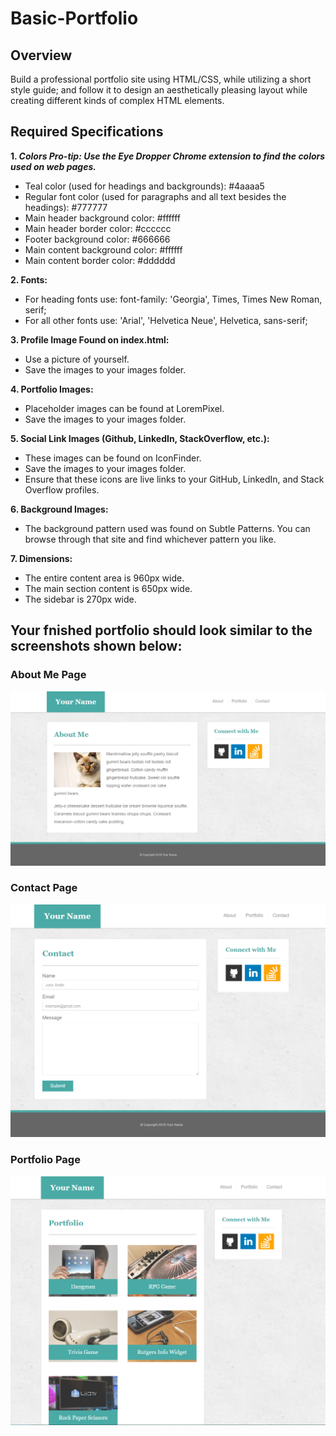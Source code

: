 # Basic-Portfolio

## Overview

Build a professional portfolio site using HTML/CSS, while utilizing a short style guide; and follow it to design an aesthetically pleasing layout while creating different kinds of complex HTML elements.

## Required Specifications

**1. _Colors Pro-tip: Use the Eye Dropper Chrome extension to find the colors used on web pages._**

* Teal color (used for headings and backgrounds): #4aaaa5
* Regular font color (used for paragraphs and all text besides the headings): #777777
* Main header background color: #ffffff
* Main header border color: #cccccc
* Footer background color: #666666
* Main content background color: #ffffff
* Main content border color: #dddddd

**2. Fonts:**

* For heading fonts use: font-family: 'Georgia', Times, Times New Roman, serif;
* For all other fonts use: 'Arial', 'Helvetica Neue', Helvetica, sans-serif;

**3. Profile Image Found on index.html:**

* Use a picture of yourself. 
* Save the images to your images folder.

**4. Portfolio Images:**

* Placeholder images can be found at LoremPixel. 
* Save the images to your images folder.

**5. Social Link Images (Github, LinkedIn,  StackOverflow, etc.):**

* These images can be found on IconFinder.
* Save the images to your images folder.
* Ensure that these icons are live links to your GitHub, LinkedIn, and Stack Overflow profiles.

**6. Background Images:**

* The background pattern used was found on Subtle Patterns. You can browse through that site and find whichever pattern you like.

**7. Dimensions:**

* The entire content area is 960px wide.
* The main section content is 650px wide.
* The sidebar is 270px wide.

## **Your fnished portfolio should look similar to the screenshots shown below:**

### **About Me Page**
![Image of `About Me` page](https://github.com/kyoukel/Basic-Portfolio/blob/master/Portfolio_About.png)

### **Contact Page**
![Image of `Contact` page](https://github.com/kyoukel/Basic-Portfolio/blob/master/Portfolio_Contact.png)

### **Portfolio Page**
![Image of `Portfolio` page](https://github.com/kyoukel/Basic-Portfolio/blob/master/Portfolio_Gallery.png)